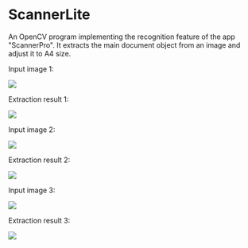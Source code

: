 ScannerLite
===========

An OpenCV program implementing the recognition feature of the app "ScannerPro". It extracts the main document object from an image and adjust it to A4 size.

Input image 1:

![](https://raw2.github.com/daisygao/ScannerLite/master/images/doc1.jpg)

Extraction result 1:

![](https://raw2.github.com/daisygao/ScannerLite/master/dst1.jpg)

Input image 2:

![](https://raw2.github.com/daisygao/ScannerLite/master/images/doc2.jpg)

Extraction result 2:

![](https://raw2.github.com/daisygao/ScannerLite/master/dst2.jpg)

Input image 3:

![](https://raw2.github.com/daisygao/ScannerLite/master/images/doc3.jpg)

Extraction result 3:

![](https://raw2.github.com/daisygao/ScannerLite/master/dst3.jpg)